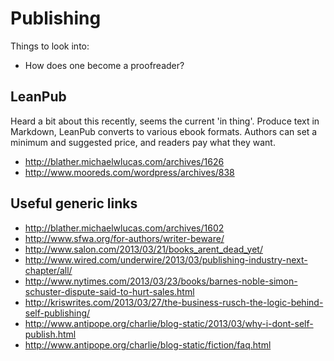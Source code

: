 Publishing
==========

Things to look into:

 * How does one become a proofreader?

LeanPub
-------

Heard a bit about this recently, seems the current 'in thing'. Produce text in Markdown, LeanPub converts to various ebook formats. Authors can set a minimum and suggested price, and readers pay what they want.

 * http://blather.michaelwlucas.com/archives/1626
 * http://www.mooreds.com/wordpress/archives/838

Useful generic links
--------------------

 * http://blather.michaelwlucas.com/archives/1602
 * http://www.sfwa.org/for-authors/writer-beware/
 * http://www.salon.com/2013/03/21/books_arent_dead_yet/
 * http://www.wired.com/underwire/2013/03/publishing-industry-next-chapter/all/
 * http://www.nytimes.com/2013/03/23/books/barnes-noble-simon-schuster-dispute-said-to-hurt-sales.html
 * http://kriswrites.com/2013/03/27/the-business-rusch-the-logic-behind-self-publishing/
 * http://www.antipope.org/charlie/blog-static/2013/03/why-i-dont-self-publish.html
 * http://www.antipope.org/charlie/blog-static/fiction/faq.html
